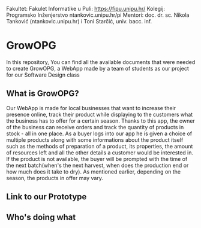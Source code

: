 Fakultet: Fakulet Informatike u Puli: https://fipu.unipu.hr/
Kolegij: Programsko Inženjerstvo  ntankovic.unipu.hr/pi
Mentori: doc. dr. sc. Nikola Tanković (ntankovic.unipu.hr) i Toni Starčić, univ. bacc. inf.

# GrowOPG
In this repository, You can find all the available documents that were needed to create GrowOPG, a WebApp made by a team of students as our project for our Software Design class


<h2> What is GrowOPG? </h2>
Our WebApp is made for local businesses that want to increase their presence online, track their product while displaying to the customers what the business has to offer for a certain season. Thanks to  this app, the owner of the business can receive orders and track the quantity of products in stock - all in one place. As a buyer logs into our app he is given a choice of multiple products along with some informations about the product itself such as the methods of preparation of a product, its properties, the amount of resources left and all the other details a customer would be interested in. If the product is not available, the buyer will be prompted with the time of the next batch(when's the next harvest, when does the  production end or how much does it take to dry). As mentioned earlier, depending on the season, the products in offer may vary.

<h2> Link to our Prototype </h2>


<h2> Who's doing what </h2>
